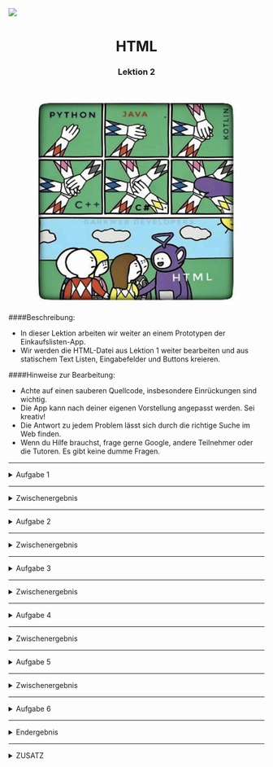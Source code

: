 
![](https://us-central1-progress-markdown.cloudfunctions.net/progress/100)
<h1 align="center">HTML</h1>
<h3 align="center">Lektion 2</h3>
<br>

<p align="center">
  <img src="img/meme-html2.png" width="400" height="400" />
</p>

####Beschreibung:

- In dieser Lektion arbeiten wir weiter an einem Prototypen der Einkaufslisten-App.
- Wir werden die HTML-Datei aus Lektion 1 weiter bearbeiten und aus statischem Text Listen, Eingabefelder und Buttons 
kreieren.


####Hinweise zur Bearbeitung:

- Achte auf einen sauberen Quellcode, insbesondere Einrückungen sind wichtig.
- Die App kann nach deiner eigenen Vorstellung angepasst werden. Sei kreativ!
- Die Antwort zu jedem Problem lässt sich durch die richtige Suche im Web finden.
- Wenn du Hilfe brauchst, frage gerne Google, andere Teilnehmer oder die Tutoren. Es gibt keine dumme Fragen.

---

<details>
<summary>Aufgabe 1</summary>

Als ersten Schritt, wollen wir die Elemente in den beiden `<section>` Bereichen in Listen umwandeln. 
Gehe hierzu wie folgt vor:
1. Erstelle unter der `<h2>` Überschrift eine `<dl>`-Liste
2. In jeder `<dl>`-Liste gibt es `<dt>`-Elemente und zu jedem `<dt>`-Element gibt es ein oder mehrere `<dd>`-Elemente. 
Die Waren sollen jeweils im `<dd>`-Bereich stehen
3. Im `<dt>` Bereich sollen die vier Titel `Obst und Gemüse`, `Getreideprodukte`, `Milchprodukte`, `Hülsenfrüchte` stehen
4. Ein Element Item, z.B. `Tofu` soll durchgestrichen sein

</details>

---

<details>
<summary>Zwischenergebnis</summary>

Super! Jetzt werden die Bereiche "Einkaufen" und "Erledigt" als Listen angezeigt, mit jeweils verschiedenen Untergruppen.
<p>
  <img src="img/html2-aufgabe1.png" width="250" height="450" />
</p>
</details>

</details>

---

<details>
<summary>Aufgabe 2</summary>

Nun soll der `<header>`-Bereich bearbeitet werden. Führe hierzu folgendes durch:
1. `Artikel hinzufügen` muss in ein Input-Feld umgewandelt werden. Der Eingabetyp ist `text` und der Placeholder der Text
"Artikel hinzufügen"
2. Das `+` soll in einen `<button>` umgewandelt werden

</details>

---
<details>
<summary>Zwischenergebnis</summary>

"Artikel Hinzufügen" ist nun ein Eingabefeld und das "+" ein Button. Jedoch haben beide keine Funktion, da hierzu eine 
Anbindung an beispielsweise JavaScript benötigt wird.<br><br>
<p>
  <img src="img/html2-aufgabe2.png" width="250" height="450" />
</p>
</details>

---

<details>
<summary>Aufgabe 3</summary>

Nun bearbeiten wir wieder die Listen-Elemente. In jedes `<dd>` Element muss nun eine Checkbox eingebaut werden.
- Packe hierfür jeden Text in einem `<dd>`-Element in einen `<label>`-Tag.
- Erstelle innerhalb der `<label>`-Tags einen Tag des Types "checkbox"
- Füge eine Anweisung hinzu, damit die durchgestrichene Ware bereits ein Häckchen ind der Checkbox hat 

</details>

---

<details>
<summary>Zwischenergebnis</summary>

Jedes Waren-Element hat nun eine Checkbox, die sich anklicken lässt. Außerdem hat in dem Beispiel "Tofu" bereits eine
abgehakte Checkbox.
<p>
  <img src="img/html2-aufgabe3.png" width="250" height="450" />
</p>
</details>

---

<details>
<summary>Aufgabe 4</summary>

Ändere in dieser kurzen Aufgabe, die 3 `<div>`-Elemente im `<footer>`, sodass sie als Buttons angezeigt werden.
</details>


---

<details>
<summary>Zwischenergebnis</summary>

Die 3 unteren Elemente, werden als Buttons angezeigt.
<p>
  <img src="img/html2-aufgabe4.png" width="250" height="450" />
</p>
</details>

---

<details>
<summary>Aufgabe 5</summary>

Nun, wollen wir einen `style`-link zu unserem html-Dokument hinzufügen. 
1. Im `<head>`-Tag müssen wir hierzu folgenden HTML-Tag hinzufügen: 
   ```
   <link rel="stylesheet" href="https://fonts.googleapis.com/icon?family=Material+Icons">
   ```
2. Nun füge folgende Attribute dem Button im `<header>` hinzu: 
   - `class`:`material-icons` 
   - `style`:`vertical-align: bottom`
   - Ändere den Text zu 'add_circle'

</details>

---

<details>
<summary>Zwischenergebnis</summary>

Durch das hinzufügen eines `styleheets`, können bereits vorhandene designs, die sich bewährt haben einfach übernommen 
werden, ohne diese z.B. mittels `CSS`, selbst aufwändig zu erstellen.
<p>
  <img src="img/html2-aufgabe5.png" width="250" height="450" />
</p>
</details>

---


<details>
<summary>Aufgabe 6</summary>

Die letzte html-Aufgabe ändert nun noch das Design im `<main>`- und `<footer`-Bereich.
1. Füge jeweils folgenden Code in der `<main>` zu den anschließenden Elementen hinzu: 
   ```
   <i class="material-icons">expand_less</i>
   ```
   - Zu den Überschriften "Einkaufen" und "Erledigt": 
   - Zu allen Gruppen (z.B. Obst, Gemüse, Getreide, ...)
2. Im `<footer>` füge folgenden Code den buttons hinzu: 
   ```
   <span class="material-<icons"></span>
   ```
   Als Tag-Inhalt von `<span>`, füge folgende styles hinzu: 
   - `bookmark_add`
   - `sort`
   - `settings`


</details>

---

<details>
<summary>Endergebnis</summary>

Die App hat sich jetzt zwar kaum verändert, aber es gehört nun mal zu den best-practices, die App in
verschiedene Bereiche einzuteilen. <br><br>
<p>
  <img src="img/html2-endergebnis.png" width="250" height="400" />
</p>
</details>

---

<details>
<summary>ZUSATZ</summary>

Um die neu eingefügten Icons rechtsbündig anzuzeigen und den Hintergrund der Gruppen-Namen einzufärben, müsst ihr
`style`-Attribute verwenden.   
**Hinweis**: `style`-Attribute nehmen ein CSS-Attribut. 
Die Antwort zu diesem Problem, könnt ihr durch eine geschickte Suche auf 
www.google.de finden 🕵️‍

<p>
  <img src="img/html2-zusatz.png" width="250" height="400" />
</p>🔎
</details>



<br><br>
